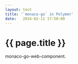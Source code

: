```yaml
---
layout: test
title: '`monaco-go` in Polymer'
date:   2016-02-12 17:50:00
---
```


{{ page.title }}
================

monaco-go-web-component.
